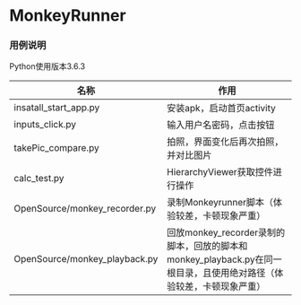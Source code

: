 # MonkeyRunner

### 用例说明

Python使用版本3.6.3

名称 | 作用
------- | -------
insatall_start_app.py| 安装apk，启动首页activity
inputs_click.py| 输入用户名密码，点击按钮
takePic_compare.py| 拍照，界面变化后再次拍照，并对比图片
calc_test.py| HierarchyViewer获取控件进行操作
OpenSource/monkey_recorder.py| 录制Monkeyrunner脚本（体验较差，卡顿现象严重）
OpenSource/monkey_playback.py| 回放monkey_recorder录制的脚本，回放的脚本和monkey_playback.py在同一根目录，且使用绝对路径（体验较差，卡顿现象严重）